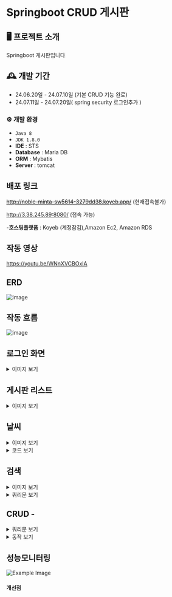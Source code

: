 # Springboot CRUD 게시판 


## 🖥️ 프로젝트 소개
Springboot 게시판입니다 

## 🕰️ 개발 기간
* 24.06.20일 - 24.07.10일 (기본 CRUD 기능 완료)
* 24.07.11일 - 24.07.20일( spring security 로그인추가 )


### ⚙️ 개발 환경
- `Java 8`
- `JDK 1.8.0`
- **IDE** : STS 
- **Database** : Maria DB
- **ORM** : Mybatis
- **Server** : tomcat

## 배포 링크
~~http://noble-minta-sw5614-3279dd38.koyeb.app/~~  (현재접속불가)

http://3.38.245.89:8080/ (접속 가능)

-**호스팅플랫폼** :  Koyeb (계정잠김),Amazon Ec2, Amazon RDS


## 작동 영상 
https://youtu.be/WNnXVCBOxIA


## ERD 
![image](https://github.com/sk5614/board1/assets/169679888/29b58296-a4b7-418f-993f-484ef5e34155)

## 작동 흐름
![image](https://github.com/user-attachments/assets/d529b604-742b-4e59-af35-f827c766eb7e)

## 로그인 화면
<details>
	
  <summary>이미지 보기 </summary>
  <img src="https://github.com/sk5614/board1/assets/169679888/6eee44f5-cbf6-4e9a-8ceb-17d1443d5e1e" alt="Example Image">
</details>


## 게시판 리스트 
<details>
	
  <summary>이미지 보기 </summary>
  <img src="https://github.com/sk5614/board1/assets/169679888/1bfbed4a-5601-46bc-b17b-e2b90ee350ae" alt="Example Image">
</details>



## 날씨 

<details>
	
  <summary>이미지 보기 </summary>
  <img src="https://github.com/user-attachments/assets/56a011f5-e83a-41d9-b6d6-3a09e904181e" alt="Example Image">
</details>
<details>
	
  <summary>코드 보기 </summary>

```
    public Map<String, Object> getCurrentWeather(String lat, String lon) throws IOException {
        String serviceKey = "****************";
        String apiUrl = "https://api.openweathermap.org/data/2.5/weather";

        // URI 생성
        String finalUri = String.format("%s?lat=%s&lon=%s&appid=%s", apiUrl, lat, lon, serviceKey);

        // API 호출 및 응답 받기
        ResponseEntity<String> response = restTemplate.getForEntity(finalUri, String.class);

        if (response.getStatusCode().is2xxSuccessful()) {
            String responseBody = response.getBody();

            // JSON 데이터를 Map으로 변환하여 반환
            ObjectMapper objectMapper = new ObjectMapper();
            Map<String, Object> weatherData = objectMapper.readValue(responseBody, new TypeReference<Map<String, Object>>() {});

            // 온도 데이터를 섭씨로 변환하여 Map에 추가
            double tempKelvin = ((Number) ((Map<String, Object>) weatherData.get("main")).get("temp")).doubleValue();
            int tempCelsius = utils.convertTemp(tempKelvin);
            weatherData.put("tempCelsius", tempCelsius);
```

</details>


## 검색

<details>
	
  <summary>이미지 보기 </summary>
  <img src="https://github.com/user-attachments/assets/222d332e-bd45-48d6-a23e-f4e0ae178b38" alt="Example Image">
</details>

<details>
	
  <summary>쿼리문 보기 </summary>
  
```
	<select id="searchBoard" resultMap="BoardResultMap">
	    SELECT b_id, b_title, b_content, b_date, b_writer, b_group, b_order, b_depth
	    FROM board
	    <where>
	        <if test="search.keyword != null and search.keyword != ''">
	            <choose>
	                <when test="search.searchType == 'title'">
	                    b_title LIKE CONCAT('%', #{search.keyword}, '%')
	                </when>
	                <when test="search.searchType == 'content'">
	                    b_content LIKE CONCAT('%', #{search.keyword}, '%')
	                </when>
	                <when test="search.searchType == 'writer'">
	                    b_writer LIKE CONCAT('%', #{search.keyword}, '%')
	                </when>
	                <otherwise>
	                    (b_title LIKE CONCAT('%', #{search.keyword}, '%')
	                    OR b_content LIKE CONCAT('%', #{search.keyword}, '%')
	                    OR b_writer LIKE CONCAT('%', #{search.keyword}, '%'))
	                </otherwise>
	            </choose>
	        </if>
	    </where>
	    ORDER BY b_group DESC, b_order ASC, b_depth ASC
	    LIMIT #{limit} OFFSET #{offset}
	</select>
 ```

</details>


## CRUD - 

<details>
	
  <summary>쿼리문 보기 </summary>
  <img src="https://github.com/user-attachments/assets/4d225447-027a-42d4-b9de-b0815f620929" alt="Example Image">
</details>

<details>
	
  <summary>동작 보기 </summary>
  <img src="https://github.com/user-attachments/assets/16efe027-0133-4f12-9309-6181acb37b28" alt="Example Image">
</details>
  
   
</details>

</details>

## 성능모니터링 

  <img src="https://github.com/user-attachments/assets/e8141321-d6ea-4e2d-a63b-1c3d509932f9" alt="Example Image">



#### 개선점 



